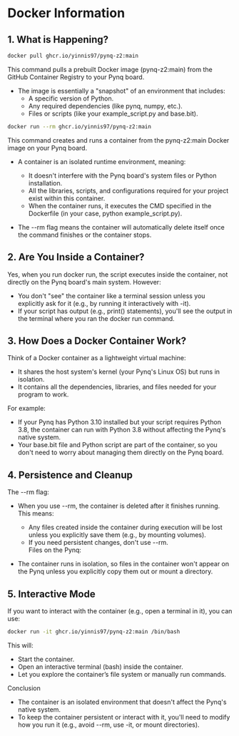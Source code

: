 # **Docker Information**

## 1. What is Happening?

```bash
docker pull ghcr.io/yinnis97/pynq-z2:main	
```

This command pulls a prebuilt Docker image (pynq-z2:main) from the GitHub Container Registry to your Pynq board.	
- The image is essentially a "snapshot" of an environment that includes:	
	- A specific version of Python.
	- Any required dependencies (like pynq, numpy, etc.).
	- Files or scripts (like your example_script.py and base.bit).
	
```bash
docker run --rm ghcr.io/yinnis97/pynq-z2:main
```	

This command creates and runs a container from the pynq-z2:main Docker image on your Pynq board.	
- A container is an isolated runtime environment, meaning:
	- It doesn't interfere with the Pynq board's system files or Python installation.
	- All the libraries, scripts, and configurations required for your project exist within this container.
	- When the container runs, it executes the CMD specified in the Dockerfile (in your case, python example_script.py).
	
- The --rm flag means the container will automatically delete itself once the command finishes or the container stops.


## 2. Are You Inside a Container?	

Yes, when you run docker run, the script executes inside the container, not directly on the Pynq board's main system. However:	

- You don't "see" the container like a terminal session unless you explicitly ask for it (e.g., by running it interactively with -it).	
- If your script has output (e.g., print() statements), you'll see the output in the terminal where you ran the docker run command.		

## 3. How Does a Docker Container Work?

Think of a Docker container as a lightweight virtual machine:

- It shares the host system's kernel (your Pynq's Linux OS) but runs in isolation.
- It contains all the dependencies, libraries, and files needed for your program to work.

For example:

- If your Pynq has Python 3.10 installed but your script requires Python 3.8, the container can run with Python 3.8 without affecting the Pynq's native system.
- Your base.bit file and Python script are part of the container, so you don't need to worry about managing them directly on the Pynq board.	

## 4. Persistence and Cleanup

The --rm flag:

- When you use --rm, the container is deleted after it finishes running. This means:	
	- Any files created inside the container during execution will be lost unless you explicitly save them (e.g., by mounting volumes).	
	- If you need persistent changes, don't use --rm.	
Files on the Pynq:	

- The container runs in isolation, so files in the container won't appear on the Pynq unless you explicitly copy them out or mount a directory.	

## 5. Interactive Mode

If you want to interact with the container (e.g., open a terminal in it), you can use:

```bash
docker run -it ghcr.io/yinnis97/pynq-z2:main /bin/bash
```

This will:

- Start the container.
- Open an interactive terminal (bash) inside the container.
- Let you explore the container’s file system or manually run commands.

Conclusion
- The container is an isolated environment that doesn't affect the Pynq's native system.
- To keep the container persistent or interact with it, you'll need to modify how you run it (e.g., avoid --rm, use -it, or mount directories).